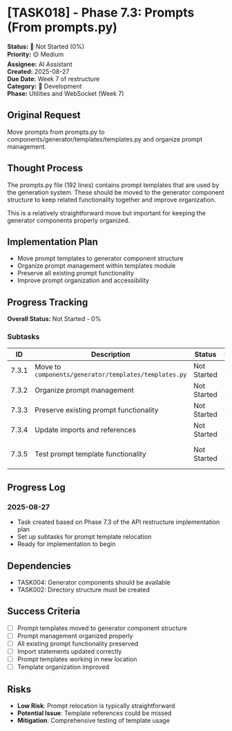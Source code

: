# [TASK018] - Phase 7.3: Prompts (From prompts.py)

**Status:** 🔴 Not Started (0%)  
**Priority:** 🟡 Medium  
**Assignee:** AI Assistant  
**Created:** 2025-08-27  
**Due Date:** Week 7 of restructure  
**Category:** 🔧 Development  
**Phase:** Utilities and WebSocket (Week 7)

## Original Request
Move prompts from prompts.py to components/generator/templates/templates.py and organize prompt management.

## Thought Process
The prompts.py file (192 lines) contains prompt templates that are used by the generation system. These should be moved to the generator component structure to keep related functionality together and improve organization.

This is a relatively straightforward move but important for keeping the generator components properly organized.

## Implementation Plan
- Move prompt templates to generator component structure
- Organize prompt management within templates module
- Preserve all existing prompt functionality
- Improve prompt organization and accessibility

## Progress Tracking

**Overall Status:** Not Started - 0%

### Subtasks
| ID | Description | Status | Updated | Notes |
|----|-------------|--------|---------|-------|
| 7.3.1 | Move to `components/generator/templates/templates.py` | Not Started | 2025-08-27 | Template relocation |
| 7.3.2 | Organize prompt management | Not Started | 2025-08-27 | Improve organization |
| 7.3.3 | Preserve existing prompt functionality | Not Started | 2025-08-27 | Maintain all prompts |
| 7.3.4 | Update imports and references | Not Started | 2025-08-27 | Fix template references |
| 7.3.5 | Test prompt template functionality | Not Started | 2025-08-27 | Validate template usage |

## Progress Log
### 2025-08-27
- Task created based on Phase 7.3 of the API restructure implementation plan
- Set up subtasks for prompt template relocation
- Ready for implementation to begin

## Dependencies
- TASK004: Generator components should be available
- TASK002: Directory structure must be created

## Success Criteria
- [ ] Prompt templates moved to generator component structure
- [ ] Prompt management organized properly
- [ ] All existing prompt functionality preserved
- [ ] Import statements updated correctly
- [ ] Prompt templates working in new location
- [ ] Template organization improved

## Risks
- **Low Risk**: Prompt relocation is typically straightforward
- **Potential Issue**: Template references could be missed
- **Mitigation**: Comprehensive testing of template usage
